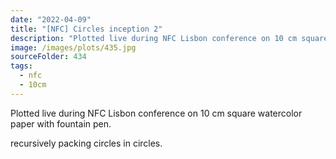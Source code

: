 ```yaml
---
date: "2022-04-09"
title: "[NFC] Circles inception 2"
description: "Plotted live during NFC Lisbon conference on 10 cm square watercolor paper with fountain pen."
image: /images/plots/435.jpg
sourceFolder: 434
tags:
  - nfc
  - 10cm
---
```


Plotted live during NFC Lisbon conference on 10 cm square watercolor paper with fountain pen.

recursively packing circles in circles.
